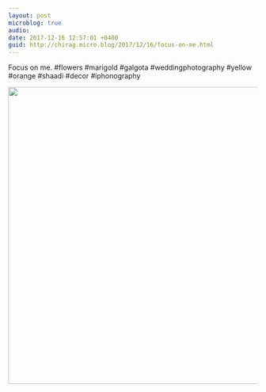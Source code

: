 ```yaml
---
layout: post
microblog: true
audio: 
date: 2017-12-16 12:57:01 +0400
guid: http://chirag.micro.blog/2017/12/16/focus-on-me.html
---
```

Focus on me. #flowers #marigold #galgota  #weddingphotography #yellow #orange #shaadi #decor #iphonography

<img src="http://chirag.micro.blog/uploads/2017/5b5d0f833c.jpg" width="600" height="600" />
